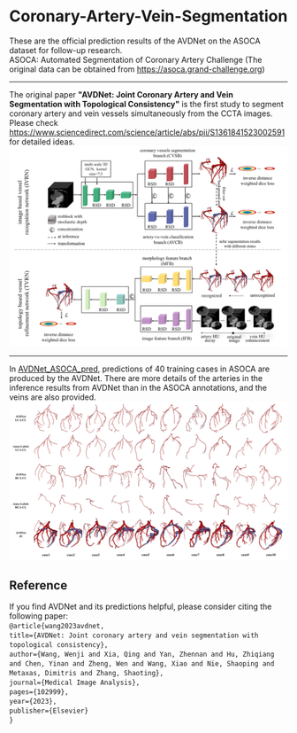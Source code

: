 # Coronary-Artery-Vein-Segmentation
These are the official prediction results of the AVDNet on the ASOCA dataset for follow-up research. <br>
ASOCA: Automated Segmentation of Coronary Artery Challenge (The original data can be obtained from https://asoca.grand-challenge.org) <br>
*******************
The original paper **"AVDNet: Joint Coronary Artery and Vein Segmentation with Topological Consistency"** is the first study to segment coronary artery and vein vessels simultaneously from the CCTA images. Please check https://www.sciencedirect.com/science/article/abs/pii/S1361841523002591 for detailed ideas. <br>
![asoca](./images/overview.png) <br>
*******************
In [AVDNet_ASOCA_pred](./AVDNet_ASOCA_pred), predictions of 40 training cases in ASOCA are produced by the AVDNet. There are more details of the arteries in the inference results from AVDNet than in the ASOCA annotations, and the veins are also provided. <br>
![asoca](./images/asoca.png) <br>
## Reference
If you find AVDNet and its predictions helpful, please consider citing the following paper:<br>
`@article{wang2023avdnet,` <br>
  `title={AVDNet: Joint coronary artery and vein segmentation with topological consistency},` <br>
  `author={Wang, Wenji and Xia, Qing and Yan, Zhennan and Hu, Zhiqiang and Chen, Yinan and Zheng, Wen and Wang, Xiao and Nie, Shaoping and Metaxas, Dimitris and Zhang, Shaoting},` <br>
  `journal={Medical Image Analysis},` <br>
  `pages={102999},` <br>
  `year={2023},` <br>
  `publisher={Elsevier}` <br>
`}`
